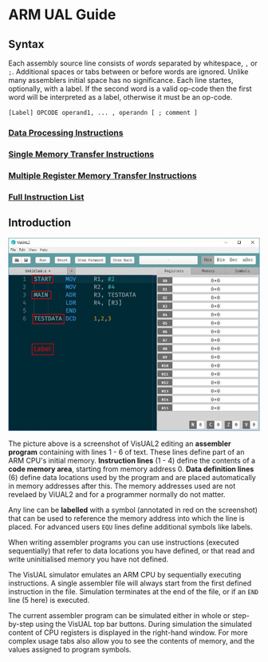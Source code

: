 ﻿# ARM UAL Guide

## Syntax

Each assembly source line consists of *words* separated by whitespace, `,` or `;`. Additional spaces or tabs between or before words are ignored. Unlike many assemblers initial space has no significance. Each line startes, optionally, with a label. If the second word is a valid op-code then the first word will be interpreted as a label, otherwise it must be an op-code.


```
[Label] OPCODE operand1, ... , operandn [ ; comment ]
```



### [Data Processing Instructions](https://tomcl.github.io/visual2.github.io/data-processing.html)

### [Single Memory Transfer Instructions](https://tomcl.github.io/visual2.github.io/memory-transfer.html)

### [Multiple Register Memory Transfer Instructions](https://tomcl.github.io/visual2.github.io/multiple-register-transfer.html)

### [Full Instruction List](https://tomcl.github.io/visual2.github.io/list.html#instructions)


## Introduction

![](visual-screen.jpg)

The picture above is a screenshot of VisUAL2 editing an **assembler program** containing with lines 1 - 6 of text. These lines define part of an ARM CPU's initial memory. **Instruction lines** (1 - 4) define the contents of a **code memory area**, starting from memory address 0. **Data definition lines** (6) define data locations used by the program and are placed automatically in memory addresses after this. The memory addresses used are not revelaed by ViUAL2 and for a programmer normally do not matter.

Any line can be **labelled** with a symbol (annotated in red on the screenshot) that can be used to reference the memory address into which the line is placed. For advanced users `EQU` lines define additional symbols like labels.

When writing assembler programs you can use instructions (executed sequentially) that refer to data locations you have defined, or that read and write uninitialised memory you have not defined.

The VisUAL simulator emulates an ARM CPU by sequentially executing instructions. A single assembler file will always start from the first defined instruction in the file. Simulation terminates at the end of the file, or if an `END` line (5 here) is executed.

The current assembler program can be simulated either in whole or step-by-step using the VisUAL top bar buttons. During simulation the simulated content of CPU registers is displayed in the right-hand window. For more complex usage tabs also allow you to see the contents of memory, and the values assigned to program symbols.
